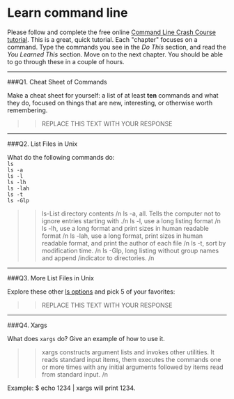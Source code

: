 # Learn command line

Please follow and complete the free online [Command Line Crash Course
tutorial](http://cli.learncodethehardway.org/book/). This is a great,
quick tutorial. Each "chapter" focuses on a command. Type the commands
you see in the _Do This_ section, and read the _You Learned This_
section. Move on to the next chapter. You should be able to go through
these in a couple of hours.

---

###Q1.  Cheat Sheet of Commands  

Make a cheat sheet for yourself: a list of at least **ten** commands and what they do, focused on things that are new, interesting, or otherwise worth remembering.

> > REPLACE THIS TEXT WITH YOUR RESPONSE

---

###Q2.  List Files in Unix   

What do the following commands do:  
`ls`  
`ls -a`  
`ls -l`  
`ls -lh`  
`ls -lah`  
`ls -t`  
`ls -Glp`  

> > ls-List directory contents /n
    ls -a, all.  Tells the computer not to ignore entries starting with ./n
    ls -l, use a long listing format /n
    ls -lh, use a long format and print sizes in human readable format /n
    ls -lah, use a long format, print sizes in human readable format, and print the author of each file /n
    ls -t, sort by modification time. /n
    ls -Glp, long listing without group names and append /indicator to directories. /n

---

###Q3.  More List Files in Unix  

Explore these other [ls options](http://www.techonthenet.com/unix/basic/ls.php) and pick 5 of your favorites:

> > REPLACE THIS TEXT WITH YOUR RESPONSE

---

###Q4.  Xargs   

What does `xargs` do? Give an example of how to use it.

> > xargs constructs argument lists and invokes other utilities.  It reads standard input items, them executes the commands one or more times with any initial arguments followed by items read from standard input. /n

Example: $ echo 1234 | xargs will print 1234.

 

